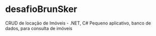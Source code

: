 # desafioBrunSker
CRUD de locação de Imóveis - .NET, C#
Pequeno aplicativo, banco de dados, para consulta de imóveis
